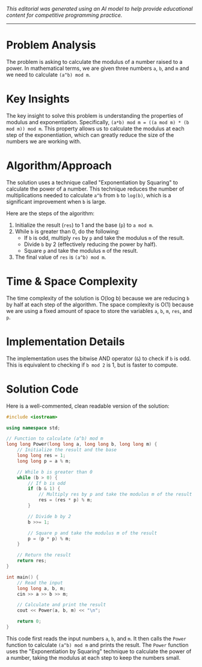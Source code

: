 *This editorial was generated using an AI model to help provide educational content for competitive programming practice.*

---

# Problem Analysis

The problem is asking to calculate the modulus of a number raised to a power. In mathematical terms, we are given three numbers `a`, `b`, and `m` and we need to calculate `(a^b) mod m`. 

# Key Insights

The key insight to solve this problem is understanding the properties of modulus and exponentiation. Specifically, `(a*b) mod m = ((a mod m) * (b mod m)) mod m`. This property allows us to calculate the modulus at each step of the exponentiation, which can greatly reduce the size of the numbers we are working with.

# Algorithm/Approach

The solution uses a technique called "Exponentiation by Squaring" to calculate the power of a number. This technique reduces the number of multiplications needed to calculate `a^b` from `b` to `log(b)`, which is a significant improvement when `b` is large.

Here are the steps of the algorithm:

1. Initialize the result (`res`) to 1 and the base (`p`) to `a mod m`.
2. While `b` is greater than 0, do the following:
   - If `b` is odd, multiply `res` by `p` and take the modulus `m` of the result.
   - Divide `b` by 2 (effectively reducing the power by half).
   - Square `p` and take the modulus `m` of the result.
3. The final value of `res` is `(a^b) mod m`.

# Time & Space Complexity

The time complexity of the solution is O(log b) because we are reducing `b` by half at each step of the algorithm. The space complexity is O(1) because we are using a fixed amount of space to store the variables `a`, `b`, `m`, `res`, and `p`.

# Implementation Details

The implementation uses the bitwise AND operator (`&`) to check if `b` is odd. This is equivalent to checking if `b mod 2` is 1, but is faster to compute.

# Solution Code

Here is a well-commented, clean readable version of the solution:

```cpp
#include <iostream>

using namespace std;

// Function to calculate (a^b) mod m
long long Power(long long a, long long b, long long m) {
    // Initialize the result and the base
    long long res = 1;
    long long p = a % m;

    // While b is greater than 0
    while (b > 0) {
        // If b is odd
        if (b & 1) {
            // Multiply res by p and take the modulus m of the result
            res = (res * p) % m;
        }

        // Divide b by 2
        b >>= 1;

        // Square p and take the modulus m of the result
        p = (p * p) % m;
    }

    // Return the result
    return res;
}

int main() {
    // Read the input
    long long a, b, m;
    cin >> a >> b >> m;

    // Calculate and print the result
    cout << Power(a, b, m) << "\n";

    return 0;
}
```
This code first reads the input numbers `a`, `b`, and `m`. It then calls the `Power` function to calculate `(a^b) mod m` and prints the result. The `Power` function uses the "Exponentiation by Squaring" technique to calculate the power of a number, taking the modulus at each step to keep the numbers small.